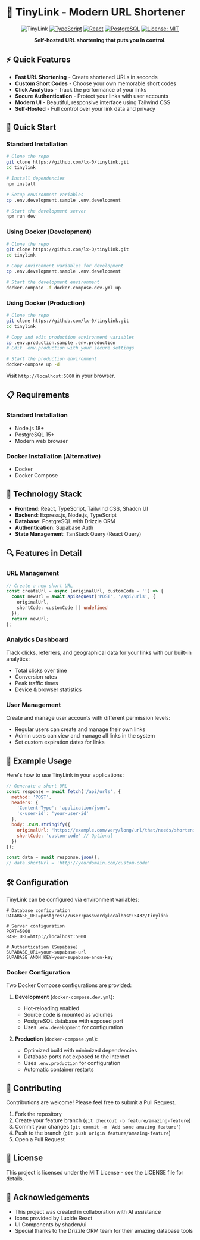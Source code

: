 # 🔗 TinyLink - Modern URL Shortener

<div align="center">

![TinyLink](https://img.shields.io/badge/TinyLink-v1.0.0-blue?style=for-the-badge&logo=link)
[![TypeScript](https://img.shields.io/badge/TypeScript-4.9.5-blue?style=for-the-badge&logo=typescript)](https://www.typescriptlang.org/)
[![React](https://img.shields.io/badge/React-18.2.0-blue?style=for-the-badge&logo=react)](https://reactjs.org/)
[![PostgreSQL](https://img.shields.io/badge/PostgreSQL-15.0-blue?style=for-the-badge&logo=postgresql)](https://www.postgresql.org/)
[![License: MIT](https://img.shields.io/badge/License-MIT-yellow.svg?style=for-the-badge)](https://opensource.org/licenses/MIT)

**Self-hosted URL shortening that puts you in control.**
</div>

<!--p align="center">
  <img src="./generated-icon.png" alt="TinyLink Logo" width="200" height="200">
</p-->

## ⚡ Quick Features

- **Fast URL Shortening** - Create shortened URLs in seconds
- **Custom Short Codes** - Choose your own memorable short codes
- **Click Analytics** - Track the performance of your links
- **Secure Authentication** - Protect your links with user accounts
- **Modern UI** - Beautiful, responsive interface using Tailwind CSS
- **Self-Hosted** - Full control over your link data and privacy

## 🚀 Quick Start

### Standard Installation

```bash
# Clone the repo
git clone https://github.com/lx-0/tinylink.git
cd tinylink

# Install dependencies
npm install

# Setup environment variables
cp .env.development.sample .env.development

# Start the development server
npm run dev
```

### Using Docker (Development)

```bash
# Clone the repo
git clone https://github.com/lx-0/tinylink.git
cd tinylink

# Copy environment variables for development
cp .env.development.sample .env.development

# Start the development environment
docker-compose -f docker-compose.dev.yml up
```

### Using Docker (Production)

```bash
# Clone the repo
git clone https://github.com/lx-0/tinylink.git
cd tinylink

# Copy and edit production environment variables
cp .env.production.sample .env.production
# Edit .env.production with your secure settings

# Start the production environment
docker-compose up -d
```

Visit `http://localhost:5000` in your browser.

## 📋 Requirements

### Standard Installation
- Node.js 18+
- PostgreSQL 15+
- Modern web browser

### Docker Installation (Alternative)
- Docker
- Docker Compose

## 🧩 Technology Stack

- **Frontend**: React, TypeScript, Tailwind CSS, Shadcn UI
- **Backend**: Express.js, Node.js, TypeScript
- **Database**: PostgreSQL with Drizzle ORM
- **Authentication**: Supabase Auth
- **State Management**: TanStack Query (React Query)

## 🔍 Features in Detail

### URL Management
```typescript
// Create a new short URL
const createUrl = async (originalUrl, customCode = '') => {
  const newUrl = await apiRequest('POST', '/api/urls', { 
    originalUrl,
    shortCode: customCode || undefined
  });
  return newUrl;
};
```

### Analytics Dashboard
Track clicks, referrers, and geographical data for your links with our built-in analytics:

- Total clicks over time
- Conversion rates
- Peak traffic times
- Device & browser statistics

### User Management
Create and manage user accounts with different permission levels:

- Regular users can create and manage their own links
- Admin users can view and manage all links in the system
- Set custom expiration dates for links

## 🧪 Example Usage

Here's how to use TinyLink in your applications:

```javascript
// Generate a short URL
const response = await fetch('/api/urls', {
  method: 'POST',
  headers: {
    'Content-Type': 'application/json',
    'x-user-id': 'your-user-id'
  },
  body: JSON.stringify({
    originalUrl: 'https://example.com/very/long/url/that/needs/shortening',
    shortCode: 'custom-code' // Optional
  })
});

const data = await response.json();
// data.shortUrl = 'http://yourdomain.com/custom-code'
```

## 🛠️ Configuration

TinyLink can be configured via environment variables:

```env
# Database configuration
DATABASE_URL=postgres://user:password@localhost:5432/tinylink

# Server configuration
PORT=5000
BASE_URL=http://localhost:5000

# Authentication (Supabase)
SUPABASE_URL=your-supabase-url
SUPABASE_ANON_KEY=your-supabase-anon-key
```

### Docker Configuration

Two Docker Compose configurations are provided:

1. **Development** (`docker-compose.dev.yml`):
   - Hot-reloading enabled
   - Source code is mounted as volumes
   - PostgreSQL database with exposed port
   - Uses `.env.development` for configuration

2. **Production** (`docker-compose.yml`):
   - Optimized build with minimized dependencies
   - Database ports not exposed to the internet
   - Uses `.env.production` for configuration
   - Automatic container restarts

## 🤝 Contributing

Contributions are welcome! Please feel free to submit a Pull Request.

1. Fork the repository
2. Create your feature branch (`git checkout -b feature/amazing-feature`)
3. Commit your changes (`git commit -m 'Add some amazing feature'`)
4. Push to the branch (`git push origin feature/amazing-feature`)
5. Open a Pull Request

## 📜 License

This project is licensed under the MIT License - see the LICENSE file for details.

## 🙏 Acknowledgements

- This project was created in collaboration with AI assistance
- Icons provided by Lucide React
- UI Components by shadcn/ui
- Special thanks to the Drizzle ORM team for their amazing database tools
